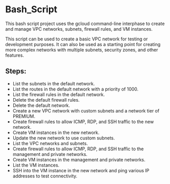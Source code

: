 # Bash_Script

This bash script project uses the gcloud command-line interphase to create and manage VPC networks, subnets, firewall rules, and VM instances.

This script can be used to create a basic VPC network for testing or development purposes.
It can also be used as a starting point for creating more complex networks with multiple subnets, security zones, and other features.

## Steps:
* List the subnets in the default network.
* List the routes in the default network with a priority of 1000.
* List the firewall rules in the default network.
* Delete the default firewall rules.
* Delete the default network.
* Create a new VPC network with custom subnets and a network tier of PREMIUM.
* Create firewall rules to allow ICMP, RDP, and SSH traffic to the new network.
* Create VM instances in the new network.
* Update the new network to use custom subnets.
* List the VPC networks and subnets.
* Create firewall rules to allow ICMP, RDP, and SSH traffic to the management and private networks.
* Create VM instances in the management and private networks.
* List the VM instances.
* SSH into the VM instance in the new network and ping various IP addresses to test connectivity.
